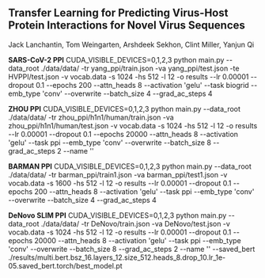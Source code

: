 ## Transfer Learning for Predicting Virus-Host Protein Interactions for Novel Virus Sequences ##
Jack Lanchantin, Tom Weingarten, Arshdeek Sekhon, Clint Miller, Yanjun Qi <br/>

**SARS-CoV-2 PPI**
CUDA_VISIBLE_DEVICES=0,1,2,3 python main.py --data_root ./data/data/ -tr yang_ppi/train.json -va yang_ppi/test.json -te  HVPPI/test.json -v vocab.data -s 1024 -hs 512 -l 12  -o results  --lr 0.00001 --dropout 0.1 --epochs 200 --attn_heads 8 --activation 'gelu' --task biogrid  --emb_type 'conv' --overwrite  --batch_size 4 --grad_ac_steps 4

**ZHOU PPI**
CUDA_VISIBLE_DEVICES=0,1,2,3 python main.py --data_root ./data/data/ -tr zhou_ppi/h1n1/human/train.json  -va zhou_ppi/h1n1/human/test.json -v vocab.data -s 1024 -hs 512 -l 12  -o results --lr 0.00001 --dropout 0.1 --epochs 20000 --attn_heads 8 --activation 'gelu' --task ppi --emb_type 'conv' --overwrite  --batch_size 8 --grad_ac_steps 2 --name '' 

**BARMAN PPI**
CUDA_VISIBLE_DEVICES=0,1,2,3 python main.py --data_root ./data/data/ -tr barman_ppi/train1.json  -va barman_ppi/test1.json -v vocab.data -s 1600 -hs 512 -l 12  -o results  --lr 0.00001 --dropout 0.1 --epochs 200 --attn_heads 8 --activation 'gelu' --task ppi  --emb_type 'conv' --overwrite  --batch_size 4 --grad_ac_steps 4

**DeNovo SLIM PPI**
CUDA_VISIBLE_DEVICES=0,1,2,3 python main.py --data_root ./data/data/ -tr DeNovo/train.json  -va DeNovo/test.json -v vocab.data -s 1024 -hs 512 -l 12  -o results --lr 0.00001 --dropout 0.1 --epochs 20000 --attn_heads 8 --activation 'gelu' --task ppi --emb_type 'conv' --overwrite  --batch_size 8 --grad_ac_steps 2 --name '' --saved_bert ./results/multi.bert.bsz_16.layers_12.size_512.heads_8.drop_10.lr_1e-05.saved_bert.torch/best_model.pt
